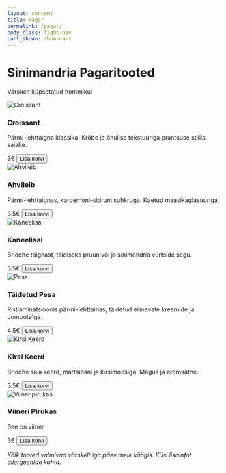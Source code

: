 ```yaml
---
layout: content
title: Pagar
permalink: /pagar/
body_class: light-nav
cart_shown: show-cart
---
```


<div class="bakery-header">
  <h1>Sinimandria Pagaritooted</h1>
  <p class="bakery-subtitle">Värskelt küpsetatud hommikul</p>
</div>

<div class="bakery-grid">

  <div class="bakery-item">
    <div class="bakery-image">
      <img class="bakery-photo" src="{{ '/assets/images/saiad/croissant.jpg' | absolute_url }}" alt="Croissant" />
    </div>
    <div class="bakery-content">
      <h3>Croissant</h3>
      <p class="bakery-description">Pärmi-lehttaigna klassika. Krõbe ja õhulise tekstuuriga prantsuse stiilis saiake.</p>
      <div class="bakery-footer">
        <span class="bakery-price">3€</span>
        <button class="add-to-cart-btn">Lisa korvi</button>
      </div>
    </div>
  </div>

  <div class="bakery-item">
    <div class="bakery-image">
    <img class="bakery-photo" src="{{ '/assets/images/saiad/ahvileib.jpg' | absolute_url }}" alt="Ahvileib" />
    </div>
    <div class="bakery-content">
      <h3>Ahvileib</h3>
      <p class="bakery-description">Pärmi-lehttaignas, kardemoni-sidruni suhkruga. Kaetud maasikaglasuuriga.</p>
      <div class="bakery-footer">
        <span class="bakery-price">3.5€</span>
        <button class="add-to-cart-btn">Lisa korvi</button>
      </div>
    </div>
  </div>

  <div class="bakery-item">
    <div class="bakery-image">
      <img class="bakery-photo" src="{{ '/assets/images/saiad/kaneelirull.jpg' | absolute_url }}" alt="Kaneelisai" />
    </div>
    <div class="bakery-content">
      <h3>Kaneelisai</h3>
      <p class="bakery-description">Brioche taignast, täidiseks pruun või ja sinimandria vürtside segu.</p>
      <div class="bakery-footer">
        <span class="bakery-price">3.5€</span>
        <button class="add-to-cart-btn">Lisa korvi</button>
      </div>
    </div>
  </div>

  <div class="bakery-item">
    <div class="bakery-image">
      <img class="bakery-photo" src="{{ '/assets/images/saiad/mustikapesa.jpg' | absolute_url }}" alt="Pesa" />
    </div>
    <div class="bakery-content">
      <h3>Täidetud Pesa</h3>
      <p class="bakery-description">Ristlaminatsioonis pärmi-lehttainas, täidetud erinevate kreemide ja compote'ga.</p>
      <div class="bakery-footer">
        <span class="bakery-price">4.5€</span>
        <button class="add-to-cart-btn">Lisa korvi</button>
      </div>
    </div>
  </div>

  <div class="bakery-item">
    <div class="bakery-image">
      <img class="bakery-photo" src="{{ '/assets/images/saiad/kirsikeerd.jpg' | absolute_url }}" alt="Kirsi Keerd" />
    </div>
    <div class="bakery-content">
      <h3>Kirsi Keerd</h3>
      <p class="bakery-description">Brioche saia keerd, martsipani ja kirsimoosiga. Magus ja aromaatne.</p>
      <div class="bakery-footer">
        <span class="bakery-price">3.5€</span>
        <button class="add-to-cart-btn">Lisa korvi</button>
      </div>
    </div>
  </div>


  <div class="bakery-item">
    <div class="bakery-image">
      <img class="bakery-photo" src="{{ '/assets/images/saiad/seeonviiner.jpg' | absolute_url }}" alt="Viineripirukas" />
    </div>
    <div class="bakery-content">
      <h3>Viineri Pirukas</h3>
      <p class="bakery-description">See on viiner </p>
      <div class="bakery-footer">
        <span class="bakery-price">3€</span>
        <button class="add-to-cart-btn">Lisa korvi</button>
      </div>
    </div>
  </div>
</div>

<div class="bakery-info">
  <p><em>Kõik tooted valmivad värskelt iga päev meie köögis. Küsi lisainfot allergeenide kohta.</em></p>
</div>
